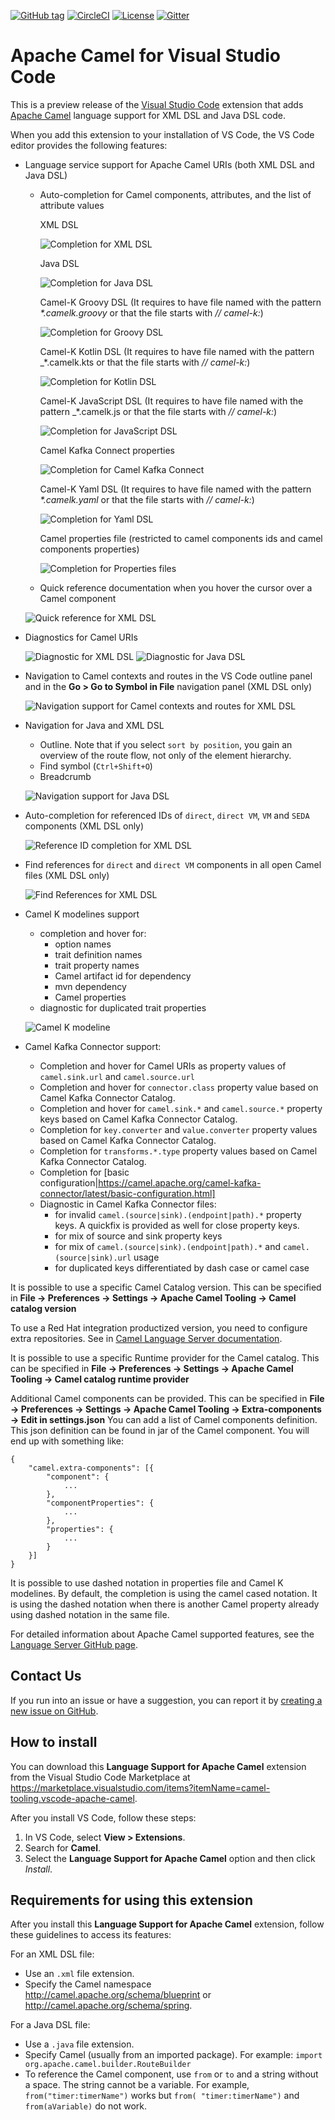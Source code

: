 [![GitHub tag](https://img.shields.io/github/tag/camel-tooling/camel-lsp-client-vscode.svg?style=plastic)]()
[![CircleCI](https://circleci.com/gh/camel-tooling/camel-lsp-client-vscode.svg?style=shield)](https://circleci.com/gh/camel-tooling/camel-lsp-client-vscode)
[![License](https://img.shields.io/badge/license-Apache%202-blue.svg)]()
[![Gitter](https://img.shields.io/gitter/room/camel-tooling/Lobby.js.svg)](https://gitter.im/camel-tooling/Lobby)

# Apache Camel for Visual Studio Code

This is a preview release of the [Visual Studio Code](https://code.visualstudio.com/) extension that adds [Apache Camel](http://camel.apache.org/) language support for XML DSL and Java DSL code.

When you add this extension to your installation of VS Code, the VS Code editor provides the following features:

* Language service support for Apache Camel URIs (both XML DSL and Java DSL)

   * Auto-completion for Camel components, attributes, and the list of attribute values

     XML DSL

     ![Completion for XML DSL](./images/completion.gif "Completion for XML DSL")

     Java DSL

     ![Completion for Java DSL](./images/completionJava.gif "Completion for Java DSL")

	 Camel-K Groovy DSL (It requires to have file named with the pattern _*.camelk.groovy_ or that the file starts with _// camel-k:_)

     ![Completion for Groovy DSL](./images/completionGroovy.gif "Completion for Groovy DSL")

     Camel-K Kotlin DSL (It requires to have file named with the pattern _*.camelk.kts or that the file starts with _// camel-k:_)

     ![Completion for Kotlin DSL](./images/completionKotlin.gif "Completion for Kotlin DSL")

	 Camel-K JavaScript DSL (It requires to have file named with the pattern _*.camelk.js or that the file starts with _// camel-k:_)

     ![Completion for JavaScript DSL](./images/completionJavascript.gif "Completion for JavaScript DSL")

	 Camel Kafka Connect properties

	 ![Completion for Camel Kafka Connect](./images/completionCamelKafkaConnect.gif "Completion for Camel Kafka Connect")

	 Camel-K Yaml DSL (It requires to have file named with the pattern _*.camelk.yaml_ or that the file starts with _// camel-k:_)

     ![Completion for Yaml DSL](./images/completionYaml.gif "Completion for Yaml DSL")

     Camel properties file (restricted to camel components ids and camel components properties)

     ![Completion for Properties files](./images/completionProperties.gif "Completion for Properties files")

   * Quick reference documentation when you hover the cursor over a Camel component

    ![Quick reference for XML DSL](./images/hoverDoc.png "Quick Reference for XML DSL")

* Diagnostics for Camel URIs

    ![Diagnostic for XML DSL](./images/diagnostic.png "Diagnostic for XML DSL")
    ![Diagnostic for Java DSL](./images/diagnosticJava.png "Diagnostic for Java DSL")

* Navigation to Camel contexts and routes in the VS Code outline panel and in the **Go > Go to Symbol in File** navigation panel (XML DSL only)

  ![Navigation support for Camel contexts and routes for XML DSL](./images/navigationSymbol.gif "Navigation support for Camel contexts and routes for XML DSL")

* Navigation for Java and XML DSL
    * Outline. Note that if you select `sort by position`, you gain an overview of the route flow, not only of the element hierarchy.
    * Find symbol (`Ctrl+Shift+O`)
    * Breadcrumb

  ![Navigation support for Java DSL](./images/javaDocumentSymbol.gif "Navigation support for Java DSL")

* Auto-completion for referenced IDs of `direct`, `direct VM`, `VM` and `SEDA` components (XML DSL only)

  ![Reference ID completion for XML DSL](./images/directIdCompletion.png "Reference ID completion for XML DSL")

* Find references for `direct` and `direct VM` components in all open Camel files (XML DSL only)

  ![Find References for XML DSL](./images/findReference.gif "Find References for XML DSL")

* Camel K modelines support
  * completion and hover for:
    * option names
    * trait definition names
    * trait property names
    * Camel artifact id for dependency
    * mvn dependency
    * Camel properties
  * diagnostic for duplicated trait properties

  ![Camel K modeline](./images/camelk-modeline.gif "Camel K modeline")

* Camel Kafka Connector support:
  * Completion and hover for Camel URIs as property values of `camel.sink.url` and `camel.source.url`
  * Completion and hover for `connector.class` property value based on Camel Kafka Connector Catalog.
  * Completion and hover for `camel.sink.*` and `camel.source.*` property keys based on Camel Kafka Connector Catalog.
  * Completion for `key.converter` and `value.converter` property values based on Camel Kafka Connector Catalog.
  * Completion for `transforms.*.type` property values based on Camel Kafka Connector Catalog.
  * Completion for [basic configuration|https://camel.apache.org/camel-kafka-connector/latest/basic-configuration.html]
  * Diagnostic in Camel Kafka Connector files:
    * for invalid `camel.(source|sink).(endpoint|path).*` property keys. A quickfix is provided as well for close property keys.
    * for mix of source and sink property keys
    * for mix of `camel.(source|sink).(endpoint|path).*` and `camel.(source|sink).url` usage
    * for duplicated keys differentiated by dash case or camel case

It is possible to use a specific Camel Catalog version. This can be specified in **File -> Preferences -> Settings -> Apache Camel Tooling -> Camel catalog version**

To use a Red Hat integration productized version, you need to configure extra repositories. See in [Camel Language Server documentation](https://github.com/camel-tooling/camel-language-server/blob/master/README.md#specific-version-of-camel-catalog).

It is possible to use a specific Runtime provider for the Camel catalog. This can be specified in **File -> Preferences -> Settings -> Apache Camel Tooling -> Camel catalog runtime provider**

Additional Camel components can be provided. This can be specified in **File -> Preferences -> Settings -> Apache Camel Tooling -> Extra-components -> Edit in settings.json**
You can add a list of Camel components definition. This json definition can be found in jar of the Camel component. You will end up with something like:
```
{
	"camel.extra-components": [{
		"component": {
			...
		},
		"componentProperties": {
			...
		},
		"properties": {
			...
		}
	}]
}
```

It is possible to use dashed notation in properties file and Camel K modelines. By default, the completion is using the camel cased notation. It is using the dashed notation when there is another Camel property already using dashed notation in the same file.

For detailed information about Apache Camel supported features, see the [Language Server GitHub page](https://github.com/camel-tooling/camel-language-server#features).

## Contact Us
If you run into an issue or have a suggestion, you can report it by [creating a new issue on GitHub](https://github.com/camel-tooling/camel-lsp-client-vscode/issues).

## How to install
You can download this **Language Support for Apache Camel** extension from the Visual Studio Code Marketplace at https://marketplace.visualstudio.com/items?itemName=camel-tooling.vscode-apache-camel.

After you install VS Code, follow these steps:
1. In VS Code, select **View > Extensions**.
2. Search for **Camel**.
3. Select the **Language Support for Apache Camel** option and then click *Install*.

## Requirements for using this extension

After you install this **Language Support for Apache Camel** extension, follow these guidelines to access its features:

For an XML DSL file:
* Use an `.xml` file extension.
* Specify the Camel namespace http://camel.apache.org/schema/blueprint or http://camel.apache.org/schema/spring.

For a Java DSL file:
* Use a `.java` file extension.
* Specify Camel (usually from an imported package).
  For example: `import org.apache.camel.builder.RouteBuilder`
* To reference the Camel component, use `from` or `to` and a string without a space. The string cannot be a variable. For example, `from("timer:timerName")` works but `from( "timer:timerName")` and `from(aVariable)` do not work.

